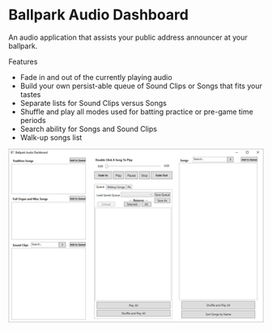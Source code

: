 # Ballpark Audio Dashboard
An audio application that assists your public address announcer at your ballpark.

Features
 - Fade in and out of the currently playing audio
 - Build your own persist-able queue of Sound Clips or Songs that fits your tastes
 - Separate lists for Sound Clips versus Songs
 - Shuffle and play all modes used for batting practice or pre-game time periods
 - Search ability for Songs and Sound Clips
 - Walk-up songs list

![Ballpark Audio Dashboard](ScreenCapture.PNG "Screen capture of the Windows Application")

